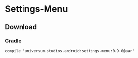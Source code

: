 Settings-Menu
===============

## Download ##

### Gradle ###

    compile 'universum.studios.android:settings-menu:0.9.0@aar'
